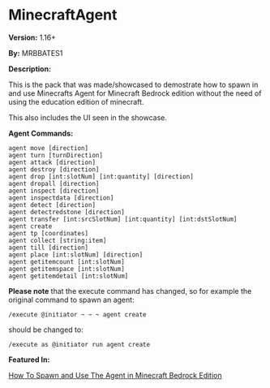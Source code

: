# MinecraftAgent

__Version:__ 1.16+

__By:__ MRBBATES1

__Description:__

This is the pack that was made/showcased to demostrate how to spawn in and use Minecrafts Agent for Minecraft Bedrock edition without the need of using the education edition of minecraft.

This also includes the UI seen in the showcase.

__Agent Commands:__

```
agent move [direction]
agent turn [turnDirection]
agent attack [direction]
agent destroy [direction]
agent drop [int:slotNum] [int:quantity] [direction]
agent dropall [direction]
agent inspect [direction]
agent inspectdata [direction]
agent detect [direction]
agent detectredstone [direction]
agent transfer [int:srcSlotNum] [int:quantity] [int:dstSlotNum]
agent create
agent tp [coordinates]
agent collect [string:item]
agent till [direction]
agent place [int:slotNum] [direction]
agent getitemcount [int:slotNum]
agent getitemspace [int:slotNum]
agent getitemdetail [int:slotNum]
```

**Please note** that the execute command has changed, so for example the original command to spawn an agent:

```/execute @initiator ~ ~ ~ agent create```

should be changed to:

```/execute as @initiator run agent create```

__Featured In:__

[How To Spawn and Use The Agent in Minecraft Bedrock Edition](https://youtu.be/-eS3WZufCRc)
